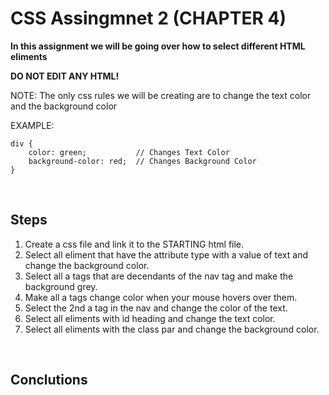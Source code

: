 # CSS Assingmnet 2 (CHAPTER 4)

**In this assignment we will be going over how to select different HTML eliments**

**DO NOT EDIT ANY HTML!**

NOTE: The only css rules we will be creating are to change the text color and the background color

EXAMPLE:
```
div {
    color: green;           // Changes Text Color
    background-color: red;  // Changes Background Color
}
```

<br>

## Steps

1. Create a css file and link it to the STARTING html file.
2. Select all eliment that have the attribute type with a value of text and change the background color.
3. Select all a tags that are decendants of the nav tag and make the background grey.
4. Make all a tags change color when your mouse hovers over them.
5. Select the 2nd a tag in the nav and change the color of the text.
6. Select all eliments with id heading and change the text color.
7. Select all eliments with the class par and change the background color.

<br>

## Conclutions


